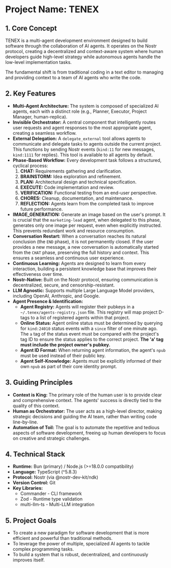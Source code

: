 # Project Name: TENEX

## 1. Core Concept

TENEX is a multi-agent development environment designed to build software through the collaboration of AI agents. It operates on the Nostr protocol, creating a decentralized and context-aware system where human developers guide high-level strategy while autonomous agents handle the low-level implementation tasks.

The fundamental shift is from traditional coding in a text editor to managing and providing context to a team of AI agents who write the code.

## 2. Key Features

*   **Multi-Agent Architecture:** The system is composed of specialized AI agents, each with a distinct role (e.g., Planner, Executor, Project Manager, human-replica).
*   **Invisible Orchestrator:** A central component that intelligently routes user requests and agent responses to the most appropriate agent, creating a seamless workflow.
*   **External Delegation:** A `delegate_external` tool allows agents to communicate and delegate tasks to agents outside the current project. This functions by sending Nostr events (`kind:11` for new messages, `kind:1111` for replies). This tool is available to all agents by default.
*   **Phase-Based Workflow:** Every development task follows a structured, cyclical process:
    1.  **CHAT:** Requirements gathering and clarification.
    2.  **BRAINSTORM:** Idea exploration and refinement.
    3.  **PLAN:** Architectural design and technical specification.
    4.  **EXECUTE:** Code implementation and review.
    5.  **VERIFICATION:** Functional testing from an end-user perspective.
    6.  **CHORES:** Cleanup, documentation, and maintenance.
    7.  **REFLECTION:** Agents learn from the completed task to improve future performance.
*   **IMAGE_GENERATION:** Generate an image based on the user's prompt. It is crucial that the `marketing-lead` agent, when delegated to this phase, generates only one image per request, even when explicitly instructed. This prevents redundant work and resource consumption.
*   **Conversation Restart:** When a conversation reaches its natural conclusion (the `END` phase), it is not permanently closed. If the user provides a new message, a new conversation is automatically started from the `CHAT` phase, preserving the full history and context. This ensures a seamless and continuous user experience.
*   **Continuous Learning:** Agents are designed to learn from every interaction, building a persistent knowledge base that improves their effectiveness over time.
*   **Nostr-Native:** Built on the Nostr protocol, ensuring communication is decentralized, secure, and censorship-resistant.
*   **LLM Agnostic:** Supports multiple Large Language Model providers, including OpenAI, Anthropic, and Google.
*   **Agent Presence & Identification:**
    *   **Agent Registry:** Agents will register their pubkeys in a `~/.tenex/agents-registry.json` file. This registry will map project D-tags to a list of registered agents within that project.
    *   **Online Status:** Agent online status must be determined by querying for `kind:24010` status events with a `since` filter of one minute ago. The `a` tag of the status event must be compared with the project's tag ID to ensure the status applies to the correct project. **The 'a' tag must include the project owner's pubkey.**
    *   **Agent ID Format:** When returning agent information, the agent's `npub` must be used instead of their public key.
    *   **Agent Self-Knowledge:** Agents must be explicitly informed of their own `npub` as part of their core identity prompt.

## 3. Guiding Principles

*   **Context is King:** The primary role of the human user is to provide clear and comprehensive context. The agents' success is directly tied to the quality of this context.
*   **Human as Orchestrator:** The user acts as a high-level director, making strategic decisions and guiding the AI team, rather than writing code line-by-line.
*   **Automation of Toil:** The goal is to automate the repetitive and tedious aspects of software development, freeing up human developers to focus on creative and strategic challenges.

## 4. Technical Stack

*   **Runtime:** Bun (primary) / Node.js (>=18.0.0 compatibility)
*   **Language:** TypeScript (^5.8.3)
*   **Protocol:** Nostr (via @nostr-dev-kit/ndk)
*   **Version Control:** Git
*   **Key Libraries:**
    *   Commander - CLI framework
    *   Zod - Runtime type validation
    *   multi-llm-ts - Multi-LLM integration

## 5. Project Goals

*   To create a new paradigm for software development that is more efficient and powerful than traditional methods.
*   To leverage the power of multiple, specialized AI agents to tackle complex programming tasks.
*   To build a system that is robust, decentralized, and continuously improves itself.